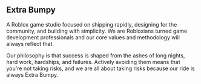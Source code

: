 ## Extra Bumpy

A Roblox game studio focused on shipping rapidly, designing for the community, and building with simplicity. We are Robloxians turned game development professionals and our core values and methodology will always reflect that. 

Our philosophy is that success is shaped from the ashes of long nights, hard work, hardships, and failures. Actively avoiding them means that you're not taking risks, and we are all about taking risks because our ride is always Extra Bumpy. 
